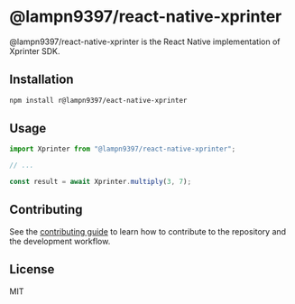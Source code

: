 # @lampn9397/react-native-xprinter

@lampn9397/react-native-xprinter is the React Native implementation of Xprinter SDK.

## Installation

```sh
npm install r@lampn9397/eact-native-xprinter
```

## Usage

```js
import Xprinter from "@lampn9397/react-native-xprinter";

// ...

const result = await Xprinter.multiply(3, 7);
```

## Contributing

See the [contributing guide](CONTRIBUTING.md) to learn how to contribute to the repository and the development workflow.

## License

MIT
